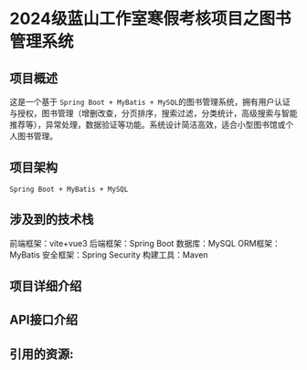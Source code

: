 # **2024级蓝山工作室寒假考核项目之图书管理系统**

## 项目概述
这是一个基于 ` Spring Boot + MyBatis + MySQL `的图书管理系统，拥有用户认证与授权，图书管理（增删改查，分页排序，搜索过滤，分类统计，高级搜索与智能推荐等），异常处理，数据验证等功能。系统设计简洁高效，适合小型图书馆或个人图书管理。
## 项目架构
`Spring Boot + MyBatis + MySQL`
## 涉及到的技术栈
前端框架：vite+vue3
后端框架：Spring Boot
数据库：MySQL
ORM框架：MyBatis
安全框架：Spring Security
构建工具：Maven
## 项目详细介绍

## API接口介绍

## 引用的资源:
